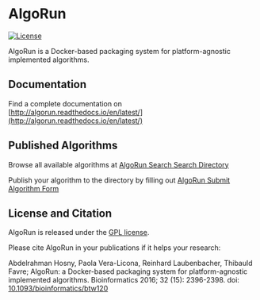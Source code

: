 # AlgoRun

[![License](https://img.shields.io/badge/license-GPL-blue.svg)](LICENSE)

AlgoRun is a Docker-based packaging system for platform-agnostic implemented algorithms.

## Documentation

Find a complete documentation on [http://algorun.readthedocs.io/en/latest/](http://algorun.readthedocs.io/en/latest/)

## Published Algorithms

Browse all available algorithms at [AlgoRun Search Search Directory](http://algorun.org/browse)

Publish your algorithm to the directory by filling out [AlgoRun Submit Algorithm Form](http://algorun.org/submit-algorithm)


## License and Citation

AlgoRun is released under the [GPL license](https://github.com/algorun/algorun/blob/master/LICENSE).

Please cite AlgoRun in your publications if it helps your research:

Abdelrahman Hosny, Paola Vera-Licona, Reinhard Laubenbacher, Thibauld Favre; AlgoRun: a Docker-based packaging system for platform-agnostic implemented algorithms. Bioinformatics 2016; 32 (15): 2396-2398. doi: [10.1093/bioinformatics/btw120](https://academic.oup.com/bioinformatics/article/32/15/2396/1742878/AlgoRun-a-Docker-based-packaging-system-for)